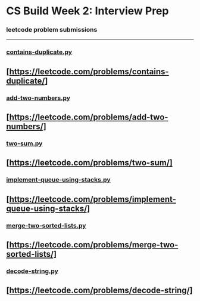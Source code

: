 # CS Build Week 2: Interview Prep


### leetcode problem submissions  
---  
### [contains-duplicate.py](https://github.com/CSLSDS/CS-Build-Week-2/blob/cs/contains-duplicate.py "contains-duplicate.py")  
[https://leetcode.com/problems/contains-duplicate/]   
---  
### [add-two-numbers.py](https://github.com/CSLSDS/CS-Build-Week-2/blob/cs/add-two-numbers.py "add-two-numbers.py")  
[https://leetcode.com/problems/add-two-numbers/]  
---  
### [two-sum.py](https://github.com/CSLSDS/CS-Build-Week-2/blob/cs/two-sum.py "two-sum.py")  
[https://leetcode.com/problems/two-sum/]  
---  
### [implement-queue-using-stacks.py](https://github.com/CSLSDS/CS-Build-Week-2/blob/cs/implement-queue-using-stacks.py "implement-queue-using-stacks.py")  
[https://leetcode.com/problems/implement-queue-using-stacks/]  
---  
### [merge-two-sorted-lists.py](https://github.com/CSLSDS/CS-Build-Week-2/blob/cs/merge-two-sorted-lists.py "merge-two-sorted-lists.py")  
[https://leetcode.com/problems/merge-two-sorted-lists/]  
---  
### [decode-string.py](https://github.com/CSLSDS/CS-Build-Week-2/blob/cs/decode-string.py "decode-string.py")  
[https://leetcode.com/problems/decode-string/]   
---  
